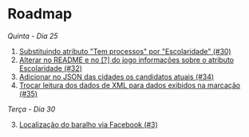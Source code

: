 # Roadmap

*Quinta - Dia 25*

1. [Substituindo atributo "Tem processos" por "Escolaridade" (#30)](https://github.com/transparencia/super-trunfo/issues/30)
2. [Alterar no README e no [?] do jogo informações sobre o atributo Escolaridade (#32)](https://github.com/transparencia/super-trunfo/issues/32)
4. [Adicionar no JSON das cidades os candidatos atuais (#34)](https://github.com/transparencia/super-trunfo/issues/34)
5. [Trocar leitura dos dados de XML para dados exibidos na marcação (#35)](https://github.com/transparencia/super-trunfo/issues/35)

*Terça - Dia 30*

3. [Localização do baralho via Facebook (#3)](https://github.com/transparencia/super-trunfo/issues/3)
